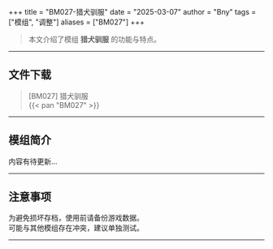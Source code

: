 +++
title = "BM027-猎犬驯服"
date = "2025-03-07"
author = "Bny"
tags = ["模组", "调整"]
aliases = ["BM027"]
+++

> 本文介绍了模组 **猎犬驯服** 的功能与特点。

---

## 文件下载

> [BM027] 猎犬驯服  
{{< pan "BM027" >}}  

---

## 模组简介

>  
内容有待更新...  

---

## 注意事项

>  
为避免损坏存档，使用前请备份游戏数据。  
可能与其他模组存在冲突，建议单独测试。  

---

